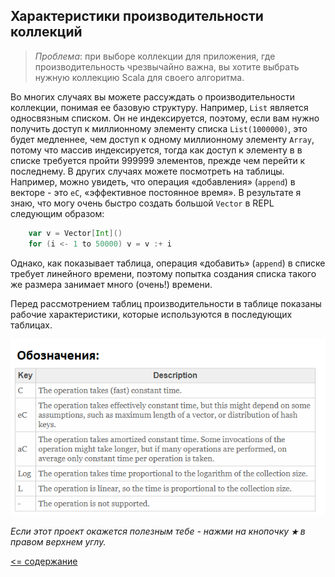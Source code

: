 ## Характеристики производительности коллекций

> _Проблема_: при выборе коллекции для приложения, где производительность чрезвычайно важна, вы хотите выбрать нужную коллекцию Scala 
для своего алгоритма.

Во многих случаях вы можете рассуждать о производительности коллекции, понимая ее базовую структуру. Например, `List` 
является односвязным списком. Он не индексируется, поэтому, если вам нужно получить доступ к миллионному 
элементу списка `List(1000000)`, это будет медленнее, чем доступ к одному миллионному элементу `Array`, потому что массив 
индексируется, тогда как доступ к элементу в в списке требуется пройти 999999 элементов, прежде чем перейти к последнему. 
В других случаях можете посмотреть на таблицы. Например, можно увидеть, что операция «добавления» (`append`)
в векторе - это `eC`, «эффективное постоянное время». В результате я знаю, что могу очень быстро создать большой `Vector` в 
REPL следующим образом:

```scala
    var v = Vector[Int]()
    for (i <- 1 to 50000) v = v :+ i
```

Однако, как показывает таблица, операция «добавить» (`append`) в списке требует линейного времени, поэтому попытка создания 
списка такого же размера занимает много (очень!) времени.

Перед рассмотрением таблиц производительности в таблице показаны рабочие характеристики, которые используются в последующих таблицах.

![alt text](https://github.com/steklopod/Collections/blob/master/src/main/resources/images/disclamer_for_perfomance.png "Performance characteristics keys")



_Если этот проект окажется полезным тебе - нажми на кнопочку **`★`** в правом верхнем углу._

[<= содержание](https://github.com/steklopod/Collections/blob/master/readme.md)